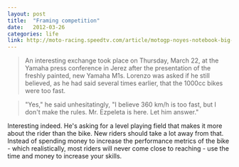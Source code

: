 ```yaml
---
layout: post
title:  "Framing competition"
date:   2012-03-26
categories: life
link: http://moto-racing.speedtv.com/article/motogp-noyes-notebook-big-changes-beyond-2012/P2
---
```


> An interesting exchange took place on Thursday, March 22, at the Yamaha press conference in Jerez after the presentation of the freshly painted, new Yamaha M1s. Lorenzo was asked if he still believed, as he had said several times earlier, that the 1000cc bikes were too fast.

> "Yes," he said unhesitatingly, "I believe 360 km/h is too fast, but I don't make the rules. Mr. Ezpeleta is here. Let him answer."

Interesting indeed.  He's asking for a level playing field that makes it more about the rider than the bike.  New riders should take a lot away from that.  Instead of spending money to increase the performance metrics of the bike - which realistically, most riders will never come close to reaching - use the time and money to increase your skills.